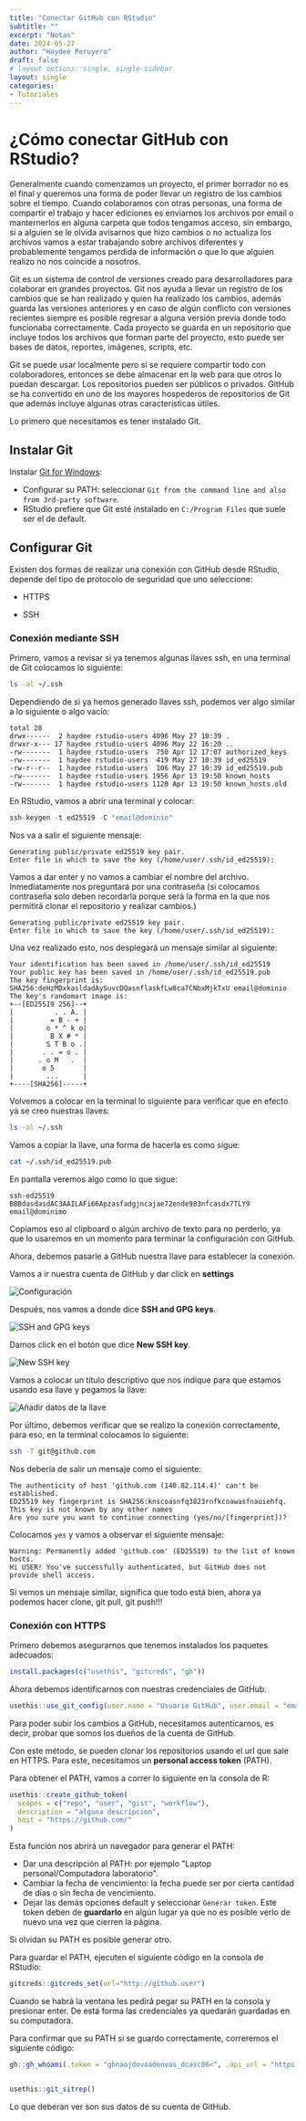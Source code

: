 ```yaml
---
title: "Conectar GitHub con RStudio"
subtitle: ""
excerpt: "Notas"
date: 2024-05-27
author: "Haydeé Peruyero"
draft: false
# layout options: single, single-sidebar
layout: single
categories:
- Tutoriales
---
```


# ¿Cómo conectar GitHub con RStudio?


Generalmente cuando comenzamos un proyecto, el primer borrador no es el final y queremos una forma de poder llevar un registro de los cambios sobre el tiempo. Cuando colaboramos con otras personas, una forma de compartir el trabajo y hacer ediciones es enviarnos los archivos por email o manternerlos en alguna carpeta que todos tengamos acceso, sin embargo, si a alguien se le olvida avisarnos que hizo cambios o no actualiza los archivos vamos a estar trabajando sobre archivos diferentes y probablemente tengamos perdida de información o que lo que alguien realizo no nos coincide a nosotros.

Git es un sistema de control de versiones creado para desarrolladores para colaborar en grandes proyectos. Git nos ayuda a llevar un registro de los cambios que se han realizado y quien ha realizado los cambios, además guarda las versiones anteriores y en caso de algún conflicto con versiones recientes siempre es posible regresar a alguna versión previa donde todo funcionaba correctamente. Cada proyecto se guarda en un repositorio que incluye todos los archivos que forman parte del proyecto, esto puede ser bases de datos, reportes, imágenes, scripts, etc.

Git se puede usar localmente pero si se requiere compartir todo con colaboradores, entonces se debe almacenar en la web para que otros lo puedan descargar. Los repositorios pueden ser públicos o privados. GitHub se ha convertido en uno de los mayores hospederos de repositorios de Git que además incluye algunas otras características útiles.

Lo primero que necesitamos es tener instalado Git.

## Instalar Git

Instalar [Git for Windows](https://gitforwindows.org/):

  - Configurar su PATH: seleccionar `Git from the command line and also from 3rd-party software`.
  - RStudio prefiere que Git esté instalado en `C:/Program Files` que suele ser el de default.

## Configurar Git

Existen dos formas de realizar una conexión con GitHub desde RStudio, depende del tipo de protocolo de seguridad que uno seleccione:

- HTTPS

- SSH


### Conexión mediante SSH

Primero, vamos a revisar si ya tenemos algunas llaves ssh, en una terminal de Git colocamos lo siguiente:

```bash
ls -al ~/.ssh
```

Dependiendo de si ya hemos generado llaves ssh, podemos ver algo similar a lo siguiente o algo vacío:

```output
total 28
drwx------  2 haydee rstudio-users 4096 May 27 10:39 .
drwxr-x--- 17 haydee rstudio-users 4096 May 22 16:20 ..
-rw-------  1 haydee rstudio-users  750 Apr 12 17:07 authorized_keys
-rw-------  1 haydee rstudio-users  419 May 27 10:39 id_ed25519
-rw-r--r--  1 haydee rstudio-users  106 May 27 10:39 id_ed25519.pub
-rw-------  1 haydee rstudio-users 1956 Apr 13 19:50 known_hosts
-rw-------  1 haydee rstudio-users 1120 Apr 13 19:50 known_hosts.old
```

En RStudio, vamos a abrir una terminal y colocar:

```r
ssh-keygen -t ed25519 -C "email@dominio"
```

Nos va a salir el siguiente mensaje:

```output
Generating public/private ed25519 key pair.
Enter file in which to save the key (/home/user/.ssh/id_ed25519):
```

Vamos a dar enter y no vamos a cambiar el nombre del archivo. Inmediatamente nos preguntará por una contraseña (si colocamos contraseña solo deben recordarla porque será la forma en la que nos permitirá clonar el repositorio y realizar cambios.)

```output
Generating public/private ed25519 key pair.
Enter file in which to save the key (/home/user/.ssh/id_ed25519):
```

Una vez realizado esto, nos desplegará un mensaje similar al siguiente:

```output
Your identification has been saved in /home/user/.ssh/id_ed25519
Your public key has been saved in /home/user/.ssh/id_ed25519.pub
The key fingerprint is:
SHA256:deHzMDxkasldadAySuvcDQasnflaskfLw8ca7CNbxMjkTxU email@dominio
The key's randomart image is:
+--[ED25519 256]--+
|          . . A. |
|         = B - + |
|        o * ^ k o|
|         B X # * |
|        S T B o .|
|       . . = o . |
|      . o M   .  |
|       o 5       |
|        ...      |
+----[SHA256]-----+
```

Volvemos a colocar en la terminal lo siguiente para verificar que en efecto ya se creo nuestras llaves:

```bash
ls -al ~/.ssh
```

Vamos a copiar la llave, una forma de hacerla es como sigue:

```bash
cat ~/.ssh/id_ed25519.pub
```

En pantalla veremos algo como lo que sigue:

```output
ssh-ed25519 BBBdasdasdAC3AAILAFi66Apzasfadgjncajae72ende983nfcasdx7TLY9 email@dominimo
```
Copiamos eso al clipboard o algún archivo de texto para no perderlo, ya que lo usaremos en un momento para terminar la configuración con GitHub.

Ahora, debemos pasarle a GitHub nuestra llave para establecer la conexión.

Vamos a ir nuestra cuenta de GitHub y dar click en **settings**

![Configuración](ssh1.png)

Después, nos vamos a donde dice **SSH and GPG keys**.

![SSH and GPG keys](ssh2.png)

Damos click en el botón que dice **New SSH key**.

![New SSH key](ssh3.png)

Vamos a colocar un título descriptivo que nos indique para que estamos usando esa llave y pegamos la llave:

![Añadir datos de la llave](ssh4.png)

Por último, debemos verificar que se realizo la conexión correctamente, para eso, en la terminal colocamos lo siguiente:

```bash
ssh -T git@github.com
```

Nos debería de salir un mensaje como el siguiente:

```output
The authenticity of host 'github.com (140.82.114.4)' can't be established.
ED25519 key fingerprint is SHA256:knscoasnfq3823rnfkcoawasfnauiehfq.
This key is not known by any other names
Are you sure you want to continue connecting (yes/no/[fingerprint])?
```

Colocamos `yes` y vamos a observar el siguiente mensaje:

```output
Warning: Permanently added 'github.com' (ED25519) to the list of known hosts.
Hi USER! You've successfully authenticated, but GitHub does not provide shell access.
```

Si vemos un mensaje similar, significa que todo está bien, ahora ya podemos hacer clone, git pull, git push!!!


### Conexión con HTTPS


Primero debemos asegurarnos que tenemos instalados los paquetes adecuados:

```r
install.packages(c("usethis", "gitcreds", "gh"))
```

Ahora debemos identificarnos con nuestras credenciales de GitHub.

```r
usethis::use_git_config(user.name = "Usuario GitHub", user.email = "email de la cuenta de GitHub")
```

Para poder subir los cambios a GitHub, necesitamos autenticarnos, es decir, probar que somos los dueños de la cuenta de GitHub. 

Con este método, se pueden clonar los repositorios usando el url que sale en HTTPS. Para este, necesitamos un __personal access token__ (PATH). 

Para obtener el PATH, vamos a correr lo siguiente en la consola de R:

```r
usethis::create_github_token(
  scopes = c("repo", "user", "gist", "workflow"),
  description = "alguna descripcion",
  host = "https://github.com/"
)
```

Esta función nos abrirá un navegador para generar el PATH:

  - Dar una descripción al PATH: por ejemplo "Laptop personal/Computadora laboratorio".
  - Cambiar la fecha de vencimiento: la fecha puede ser por cierta cantidad de días o sin fecha de vencimiento.
  - Dejar las demás opciones default y seleccionar `Generar token`. Este token deben de **guardarlo** en algún lugar ya que no es posible verlo de nuevo una vez que cierren la página. 
  
Si olvidan su PATH es posible generar otro.

Para guardar el PATH, ejecuten el siguiente código en la consola de RStudio:

```r
gitcreds::gitcreds_set(url="http://github.user")
```

Cuando se habrá la ventana les pedirá pegar su PATH en la consola y presionar enter. De está forma las credenciales ya quedarán guardadas en su computadora.

Para confirmar que su PATH si se guardo correctamente, correremos el siguiente código:
```r
gh::gh_whoami(.token = "ghnaojdnvoadenvas_dcasc86<", .api_url = "https://github.com")


usethis::git_sitrep()
```

Lo que deberán ver son sus datos de su cuenta de GitHub.



